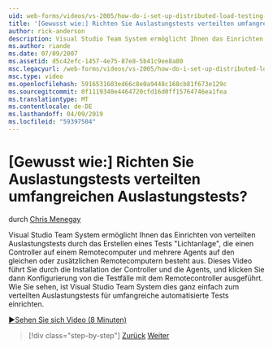 ```yaml
---
uid: web-forms/videos/vs-2005/how-do-i-set-up-distributed-load-testing-for-high-volume-tests
title: '[Gewusst wie:] Richten Sie Auslastungstests verteilten umfangreichen Auslastungstests? | Microsoft-Dokumentation'
author: rick-anderson
description: Visual Studio Team System ermöglicht Ihnen das Einrichten von verteilten Auslastungstests durch das Erstellen eines Tests "Lichtanlage", die einen Controller auf einem Remotecomputer und Multipl umfasst...
ms.author: riande
ms.date: 07/09/2007
ms.assetid: d5c42efc-1457-4e75-87e8-5b41c9ee8a80
msc.legacyurl: /web-forms/videos/vs-2005/how-do-i-set-up-distributed-load-testing-for-high-volume-tests
msc.type: video
ms.openlocfilehash: 5916531603ed66c8e0a9448c168cb81f673e129c
ms.sourcegitcommit: 0f1119340e4464720cfd16d0ff15764746ea1fea
ms.translationtype: MT
ms.contentlocale: de-DE
ms.lasthandoff: 04/09/2019
ms.locfileid: "59397504"
---
```

# <a name="how-do-i-set-up-distributed-load-testing-for-high-volume-tests"></a>[Gewusst wie:] Richten Sie Auslastungstests verteilten umfangreichen Auslastungstests?

durch [Chris Menegay](https://twitter.com/CMenegay)

Visual Studio Team System ermöglicht Ihnen das Einrichten von verteilten Auslastungstests durch das Erstellen eines Tests "Lichtanlage", die einen Controller auf einem Remotecomputer und mehrere Agents auf den gleichen oder zusätzlichen Remotecomputern besteht aus. Dieses Video führt Sie durch die Installation der Controller und die Agents, und klicken Sie dann Konfigurierung von die Testfälle mit dem Remotecontroller ausgeführt. Wie Sie sehen, ist Visual Studio Team System dies ganz einfach zum verteilten Auslastungstests für umfangreiche automatisierte Tests einrichten.

[&#9654;Sehen Sie sich Video (8 Minuten)](https://channel9.msdn.com/Blogs/ASP-NET-Site-Videos/how-do-i-set-up-distributed-load-testing-for-high-volume-tests)

> [!div class="step-by-step"]
> [Zurück](how-do-i-tune-web-application-performance-with-profiling.md)
> [Weiter](how-do-i-enforce-coding-standards-with-code-analysis.md)
